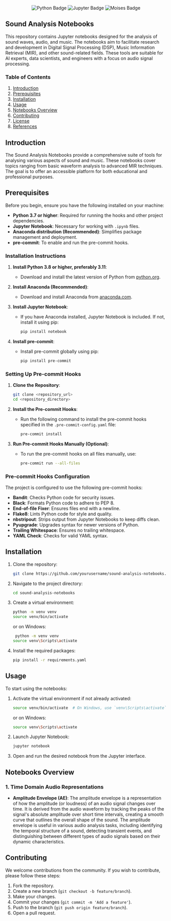 <!-- Tools & Technology -->

<div align="center">

   ![Python Badge](https://img.shields.io/badge/-Python-3B4252?style=flat&logo=python&logoColor=EBCB8B)
   ![Jupyter Badge](https://img.shields.io/badge/-Jupyter-3B4252?style=flat&logo=jupyter&logoColor=D08770)
   ![Moises Badge](https://img.shields.io/badge/-Moises-3B4252?style=flat&logo=moises&logoColor=8FBCBB)

</div>


## Sound Analysis Notebooks

This repository contains Jupyter notebooks designed for the analysis of sound waves, audio, and music. The notebooks aim to facilitate research and development in Digital Signal Processing (DSP), Music Information Retrieval (MIR), and other sound-related fields. These tools are suitable for AI experts, data scientists, and engineers with a focus on audio signal processing.

### Table of Contents

1. [Introduction](#introduction)
2. [Prerequisites](#prerequisites)
3. [Installation](#installation)
4. [Usage](#usage)
5. [Notebooks Overview](#notebooks-overview)
6. [Contributing](#contributing)
7. [License](#license)
8. [References](#references)

## Introduction

The Sound Analysis Notebooks provide a comprehensive suite of tools for analysing various aspects of sound and music. These notebooks cover topics ranging from basic waveform analysis to advanced MIR techniques. The goal is to offer an accessible platform for both educational and professional purposes.


## Prerequisites

Before you begin, ensure you have the following installed on your machine:

- **Python 3.7 or higher**: Required for running the hooks and other project dependencies.
- **Jupyter Notebook**: Necessary for working with `.ipynb` files.
- **Anaconda distribution (Recommended)**: Simplifies package management and deployment.
- **pre-commit**: To enable and run the pre-commit hooks.

### Installation Instructions

1. **Install Python 3.8 or higher, preferably 3.11**:
    - Download and install the latest version of Python from [python.org](https://www.python.org/downloads/).

2. **Install Anaconda (Recommended)**:
    - Download and install Anaconda from [anaconda.com](https://www.anaconda.com/products/distribution#download-section).

3. **Install Jupyter Notebook**:
    - If you have Anaconda installed, Jupyter Notebook is included. If not, install it using pip:
      ```sh
      pip install notebook
      ```

4. **Install pre-commit**:
    - Install pre-commit globally using pip:
      ```sh
      pip install pre-commit
      ```

### Setting Up Pre-commit Hooks

1. **Clone the Repository**:
    ```sh
    git clone <repository_url>
    cd <repository_directory>
    ```

2. **Install the Pre-commit Hooks**:
    - Run the following command to install the pre-commit hooks specified in the `.pre-commit-config.yaml` file:
      ```sh
      pre-commit install
      ```

3. **Run Pre-commit Hooks Manually (Optional)**:
    - To run the pre-commit hooks on all files manually, use:
      ```sh
      pre-commit run --all-files
      ```

### Pre-commit Hooks Configuration

The project is configured to use the following pre-commit hooks:

- **Bandit**: Checks Python code for security issues.
- **Black**: Formats Python code to adhere to PEP 8.
- **End-of-file Fixer**: Ensures files end with a newline.
- **Flake8**: Lints Python code for style and quality.
- **nbstripout**: Strips output from Jupyter Notebooks to keep diffs clean.
- **Pyupgrade**: Upgrades syntax for newer versions of Python.
- **Trailing Whitespace**: Ensures no trailing whitespace.
- **YAML Check**: Checks for valid YAML syntax.


## Installation

1. Clone the repository:

    ```bash
    git clone https://github.com/yourusername/sound-analysis-notebooks.git
    ```

2. Navigate to the project directory:

    ```bash
    cd sound-analysis-notebooks
    ```

3. Create a virtual environment:

    ```bash
    python -m venv venv
    source venv/bin/activate
    ```
    or on Windows:

     ```bash
      python -m venv venv
    source venv\Scripts\activate
    ```

4. Install the required packages:

    ```bash
    pip install -r requirements.yaml
    ```

## Usage

To start using the notebooks:

1. Activate the virtual environment if not already activated:

    ```bash
    source venv/bin/activate  # On Windows, use `venv\Scripts\activate`
    ```
    or on Windows:

     ```bash
    source venv\Scripts\activate
    ```

2. Launch Jupyter Notebook:

    ```bash
    jupyter notebook
    ```

3. Open and run the desired notebook from the Jupyter interface.

## Notebooks Overview

### 1. Time Domain Audio Representations
- **Amplitude Envelope (AE)**: The amplitude envelope is a representation of how the amplitude (or loudness) of an audio signal changes over time. It is derived from the audio waveform by tracking the peaks of the signal's absolute amplitude over short time intervals, creating a smooth curve that outlines the overall shape of the sound. The amplitude envelope is useful in various audio analysis tasks, including identifying the temporal structure of a sound, detecting transient events, and distinguishing between different types of audio signals based on their dynamic characteristics.


## Contributing

We welcome contributions from the community. If you wish to contribute, please follow these steps:

1. Fork the repository.
2. Create a new branch (`git checkout -b feature/branch`).
3. Make your changes.
4. Commit your changes (`git commit -m 'Add a feature'`).
5. Push to the branch (`git push origin feature/branch`).
6. Open a pull request.

